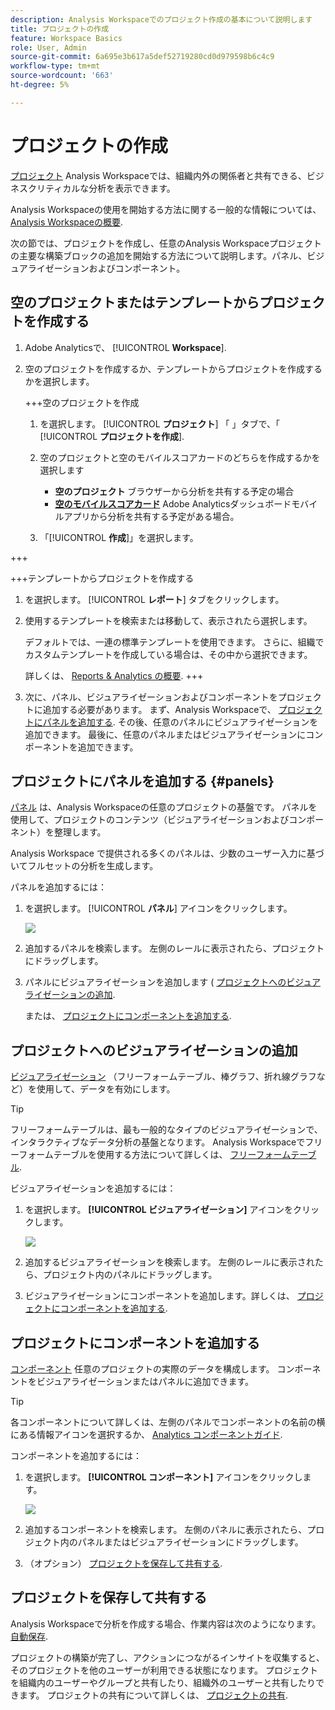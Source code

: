 ```yaml
---
description: Analysis Workspaceでのプロジェクト作成の基本について説明します
title: プロジェクトの作成
feature: Workspace Basics
role: User, Admin
source-git-commit: 6a695e3b617a5def52719280cd0d979598b6c4c9
workflow-type: tm+mt
source-wordcount: '663'
ht-degree: 5%

---
```


# プロジェクトの作成

[プロジェクト](/help/analyze/analysis-workspace/build-workspace-project/freeform-overview.md) Analysis Workspaceでは、組織内外の関係者と共有できる、ビジネスクリティカルな分析を表示できます。

Analysis Workspaceの使用を開始する方法に関する一般的な情報については、 [Analysis Workspaceの概要](/help/analyze/analysis-workspace/home.md).

次の節では、プロジェクトを作成し、任意のAnalysis Workspaceプロジェクトの主要な構築ブロックの追加を開始する方法について説明します。パネル、ビジュアライゼーションおよびコンポーネント。

## 空のプロジェクトまたはテンプレートからプロジェクトを作成する

1. Adobe Analyticsで、 [!UICONTROL **Workspace**].

1. 空のプロジェクトを作成するか、テンプレートからプロジェクトを作成するかを選択します。

   +++空のプロジェクトを作成

   1. を選択します。 [!UICONTROL **プロジェクト**] 「 」タブで、「 [!UICONTROL **プロジェクトを作成**].

   1. 空のプロジェクトと空のモバイルスコアカードのどちらを作成するかを選択します

      * **空のプロジェクト** ブラウザーから分析を共有する予定の場合
      * [**空のモバイルスコアカード**](/help/analyze/mobile-app/curator.md) Adobe Analyticsダッシュボードモバイルアプリから分析を共有する予定がある場合。
   1. 「[!UICONTROL **作成**]」を選択します。

+++

   +++テンプレートからプロジェクトを作成する

   1. を選択します。 [!UICONTROL **レポート**] タブをクリックします。

   1. 使用するテンプレートを検索または移動して、表示されたら選択します。

      デフォルトでは、一連の標準テンプレートを使用できます。 さらに、組織でカスタムテンプレートを作成している場合は、その中から選択できます。

      詳しくは、 [Reports &amp; Analytics の概要](/help/analyze/reports-analytics/getting-started.md).
+++

1. 次に、パネル、ビジュアライゼーションおよびコンポーネントをプロジェクトに追加する必要があります。 まず、Analysis Workspaceで、 [プロジェクトにパネルを追加する](#add-panels-to-the-project). その後、任意のパネルにビジュアライゼーションを追加できます。 最後に、任意のパネルまたはビジュアライゼーションにコンポーネントを追加できます。

## プロジェクトにパネルを追加する {#panels}

[パネル](https://experienceleague.adobe.com/docs/analytics/analyze/analysis-workspace/panels/panels.html?lang=ja) は、Analysis Workspaceの任意のプロジェクトの基盤です。 パネルを使用して、プロジェクトのコンテンツ（ビジュアライゼーションおよびコンポーネント）を整理します。

Analysis Workspace で提供される多くのパネルは、少数のユーザー入力に基づいてフルセットの分析を生成します。

パネルを追加するには：

1. を選択します。 [!UICONTROL **パネル**] アイコンをクリックします。

   ![](assets/build-panels.png)

1. 追加するパネルを検索します。 左側のレールに表示されたら、プロジェクトにドラッグします。

1. パネルにビジュアライゼーションを追加します ( [プロジェクトへのビジュアライゼーションの追加](#add-visualizations-to-the-project).

   または、 [プロジェクトにコンポーネントを追加する](#add-components-to-the-project).

## プロジェクトへのビジュアライゼーションの追加

[ビジュアライゼーション](https://experienceleague.adobe.com/docs/analytics/analyze/analysis-workspace/visualizations/freeform-analysis-visualizations.html?lang=ja) （フリーフォームテーブル、棒グラフ、折れ線グラフなど）を使用して、データを有効にします。

>[!TIP]
>
>フリーフォームテーブルは、最も一般的なタイプのビジュアライゼーションで、インタラクティブなデータ分析の基盤となります。 Analysis Workspaceでフリーフォームテーブルを使用する方法について詳しくは、 [フリーフォームテーブル](/help/analyze/analysis-workspace/visualizations/freeform-table/freeform-table.md).

ビジュアライゼーションを追加するには：

1. を選択します。 **[!UICONTROL ビジュアライゼーション]** アイコンをクリックします。

   ![](assets/build-visualizations.png)

1. 追加するビジュアライゼーションを検索します。 左側のレールに表示されたら、プロジェクト内のパネルにドラッグします。

1. ビジュアライゼーションにコンポーネントを追加します。詳しくは、 [プロジェクトにコンポーネントを追加する](#add-components-to-the-project).

## プロジェクトにコンポーネントを追加する

[コンポーネント](/help/analyze/analysis-workspace/components/analysis-workspace-components.md) 任意のプロジェクトの実際のデータを構成します。 コンポーネントをビジュアライゼーションまたはパネルに追加できます。

>[!TIP]
>
>各コンポーネントについて詳しくは、左側のパネルでコンポーネントの名前の横にある情報アイコンを選択するか、 [Analytics コンポーネントガイド](/help/components/home.md).

コンポーネントを追加するには：

1. を選択します。 **[!UICONTROL コンポーネント]** アイコンをクリックします。

   ![](assets/build-components.png)

1. 追加するコンポーネントを検索します。 左側のパネルに表示されたら、プロジェクト内のパネルまたはビジュアライゼーションにドラッグします。

1. （オプション） [プロジェクトを保存して共有する](#save-and-share-the-project).

## プロジェクトを保存して共有する

Analysis Workspaceで分析を作成する場合、作業内容は次のようになります。 [自動保存](/help/analyze/analysis-workspace/build-workspace-project/save-projects.md).

プロジェクトの構築が完了し、アクションにつながるインサイトを収集すると、そのプロジェクトを他のユーザーが利用できる状態になります。 プロジェクトを組織内のユーザーやグループと共有したり、組織外のユーザーと共有したりできます。 プロジェクトの共有について詳しくは、 [プロジェクトの共有](/help/analyze/analysis-workspace/curate-share/share-projects.md).

